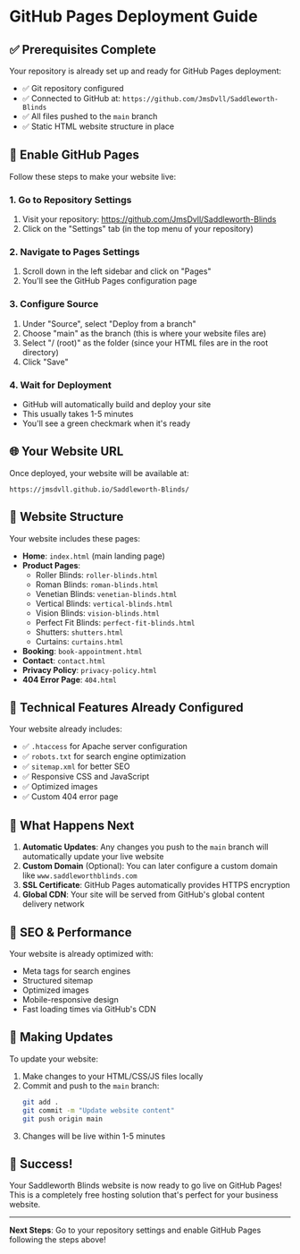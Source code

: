 # GitHub Pages Deployment Guide

## ✅ Prerequisites Complete
Your repository is already set up and ready for GitHub Pages deployment:
- ✅ Git repository configured
- ✅ Connected to GitHub at: `https://github.com/JmsDvll/Saddleworth-Blinds`
- ✅ All files pushed to the `main` branch
- ✅ Static HTML website structure in place

## 🚀 Enable GitHub Pages

Follow these steps to make your website live:

### 1. Go to Repository Settings
1. Visit your repository: https://github.com/JmsDvll/Saddleworth-Blinds
2. Click on the "Settings" tab (in the top menu of your repository)

### 2. Navigate to Pages Settings
1. Scroll down in the left sidebar and click on "Pages"
2. You'll see the GitHub Pages configuration page

### 3. Configure Source
1. Under "Source", select "Deploy from a branch"
2. Choose "main" as the branch (this is where your website files are)
3. Select "/ (root)" as the folder (since your HTML files are in the root directory)
4. Click "Save"

### 4. Wait for Deployment
- GitHub will automatically build and deploy your site
- This usually takes 1-5 minutes
- You'll see a green checkmark when it's ready

## 🌐 Your Website URL

Once deployed, your website will be available at:
```
https://jmsdvll.github.io/Saddleworth-Blinds/
```

## 📄 Website Structure

Your website includes these pages:
- **Home**: `index.html` (main landing page)
- **Product Pages**:
  - Roller Blinds: `roller-blinds.html`
  - Roman Blinds: `roman-blinds.html`
  - Venetian Blinds: `venetian-blinds.html`
  - Vertical Blinds: `vertical-blinds.html`
  - Vision Blinds: `vision-blinds.html`
  - Perfect Fit Blinds: `perfect-fit-blinds.html`
  - Shutters: `shutters.html`
  - Curtains: `curtains.html`
- **Booking**: `book-appointment.html`
- **Contact**: `contact.html`
- **Privacy Policy**: `privacy-policy.html`
- **404 Error Page**: `404.html`

## 🔧 Technical Features Already Configured

Your website already includes:
- ✅ `.htaccess` for Apache server configuration
- ✅ `robots.txt` for search engine optimization
- ✅ `sitemap.xml` for better SEO
- ✅ Responsive CSS and JavaScript
- ✅ Optimized images
- ✅ Custom 404 error page

## 📱 What Happens Next

1. **Automatic Updates**: Any changes you push to the `main` branch will automatically update your live website
2. **Custom Domain** (Optional): You can later configure a custom domain like `www.saddleworthblinds.com`
3. **SSL Certificate**: GitHub Pages automatically provides HTTPS encryption
4. **Global CDN**: Your site will be served from GitHub's global content delivery network

## 🎯 SEO & Performance

Your website is already optimized with:
- Meta tags for search engines
- Structured sitemap
- Optimized images
- Mobile-responsive design
- Fast loading times via GitHub's CDN

## 🔄 Making Updates

To update your website:
1. Make changes to your HTML/CSS/JS files locally
2. Commit and push to the `main` branch:
   ```bash
   git add .
   git commit -m "Update website content"
   git push origin main
   ```
3. Changes will be live within 1-5 minutes

## 🎉 Success!

Your Saddleworth Blinds website is now ready to go live on GitHub Pages! This is a completely free hosting solution that's perfect for your business website.

---

**Next Steps**: Go to your repository settings and enable GitHub Pages following the steps above!